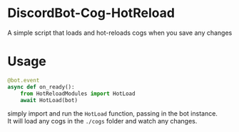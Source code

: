 # DiscordBot-Cog-HotReload

A simple script that loads and hot-reloads cogs when you save any changes

# Usage
```py
@bot.event
async def on_ready():
    from HotReloadModules import HotLoad
    await HotLoad(bot)

```
simply import and run the `HotLoad` function, passing in the bot instance. \
It will load any cogs in the `./cogs` folder and watch any changes.
